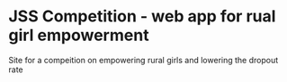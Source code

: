 # JSS Competition - web app for rual girl empowerment

Site for a compeition on empowering rural girls and lowering the dropout rate
